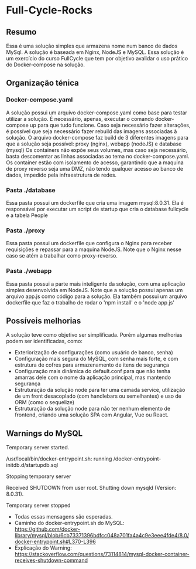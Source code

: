 # Full-Cycle-Rocks

## Resumo
Essa é uma solução simples que armazena nome num banco de dados MySql.
A solução é baseada em Nginx, NodeJS e MySQL.
Essa solução é um exercício do curso FullCycle que tem por objetivo avalidar o uso prático do Docker-compose na solução.

## Organização ténica
### Docker-compose.yaml
A solução possui um arquivo docker-compose.yaml como base para testar utilizar a solução.
É necessário, apenas, executar o comando docker-compose up para que tudo funcione.
Caso seja necessário fazer alterações, é possível que seja necessário fazer rebuild das imagens associadas à solução.
O arquivo docker-compose faz build de 3 diferentes imagens para que a solução seja possível: proxy (nginx), webapp (nodeJS) e database (mysql)
Os containers não expõe seus volumes, mas caso seja necessário, basta descomentar as linhas associadas ao tema no docker-compose.yaml.
Os container estão com isolamento de acesso, garantindo que a maquina de proxy reverso seja uma DMZ, não tendo qualquer acesso ao banco de dados, impedido pela infraestrutura de redes.

### Pasta ./database
Essa pasta possui um dockerfile que cria uma imagem mysql:8.0.31.
Ela é responsável por executar um script de startup que cria o database fullcycle e a tabela People

### Pasta ./proxy
Essa pasta possui um dockerfile que configura o Nginx para receber requisições e repassar para a maquina NodeJS.
Note que o Nginx nesse caso se atém a trabalhar como proxy-reverso.

### Pasta ./webapp
Essa pasta possui a parte mais inteligente da solução, com uma aplicação simples desenvolvida em NodeJS.
Note que a solução possui apenas um arquivo app.js como código para a solução.
Ela também possui um arquivo dockerfile que faz o trabalho de rodar o 'npm install' e o 'node app.js'

## Possíveis melhorias
A solução teve como objetivo ser simplificada.
Porém algumas melhorias podem ser identificadas, como:
- Exteriorização de configurações (como usuário de banco, senha)
- Configuração mais segura do MySQL, com senha mais forte, e com estrutura de cofres para armazenamento de itens de segurança
- Configuração mais dinâmica do default.conf para que não tenha amarras dele com o nome da aplicação principal, mas mantendo segurança
- Estruturação da solução node para ter uma camada service, utilização de um front desacoplado (com handlebars ou semelhantes) e uso de ORM (como o sequelize)
- Estruturação da solução node para não ter nenhum elemento de frontend, criando uma solução SPA com Angular, Vue ou React.

 
 ## Warnings do MySQL
Temporary server started.

/usr/local/bin/docker-entrypoint.sh: running /docker-entrypoint-initdb.d/startupdb.sql

Stopping temporary server

Received SHUTDOWN from user root. Shutting down mysqld (Version: 8.0.31).

Temporary server stopped


* Todas essas mensagens são esperadas. 
* Caminho do docker-entrypoint.sh do MySQL: https://github.com/docker-library/mysql/blob/6cb73371396bdfcc048a701fa4a4c9e3eee4fde4/8.0/docker-entrypoint.sh#L370-L396
* Explicação do Warning: https://stackoverflow.com/questions/73114814/mysql-docker-container-receives-shutdown-command
